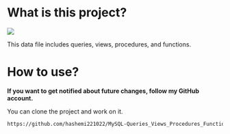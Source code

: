 
# What is this project? 
<span><img src="https://img.shields.io/badge/MySQL-316192?style=flat&logo=MYSQL&logoColor=white" /></span>

This data file includes queries, views, procedures, and functions.

# How to use?

<strong>If you want to get notified about future changes, follow my GitHub account.</strong>

You can clone the project and work on it.

```bash
https://github.com/hashemi221022/MySQL-Queries_Views_Procedures_Functions.git
```


